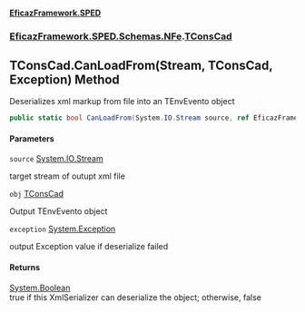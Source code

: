 #### [EficazFramework.SPED](EficazFrameworkSPED.md 'EficazFramework SPED')
### [EficazFramework.SPED.Schemas.NFe](EficazFramework.SPED.Schemas.NFe.md 'EficazFramework.SPED.Schemas.NFe').[TConsCad](EficazFramework.SPED.Schemas.NFe/TConsCad.md 'EficazFramework.SPED.Schemas.NFe.TConsCad')

## TConsCad.CanLoadFrom(Stream, TConsCad, Exception) Method

Deserializes xml markup from file into an TEnvEvento object

```csharp
public static bool CanLoadFrom(System.IO.Stream source, ref EficazFramework.SPED.Schemas.NFe.TConsCad obj, ref System.Exception exception);
```
#### Parameters

<a name='EficazFramework.SPED.Schemas.NFe.TConsCad.CanLoadFrom(System.IO.Stream,EficazFramework.SPED.Schemas.NFe.TConsCad,System.Exception).source'></a>

`source` [System.IO.Stream](https://docs.microsoft.com/en-us/dotnet/api/System.IO.Stream 'System.IO.Stream')

target stream of outupt xml file

<a name='EficazFramework.SPED.Schemas.NFe.TConsCad.CanLoadFrom(System.IO.Stream,EficazFramework.SPED.Schemas.NFe.TConsCad,System.Exception).obj'></a>

`obj` [TConsCad](EficazFramework.SPED.Schemas.NFe/TConsCad.md 'EficazFramework.SPED.Schemas.NFe.TConsCad')

Output TEnvEvento object

<a name='EficazFramework.SPED.Schemas.NFe.TConsCad.CanLoadFrom(System.IO.Stream,EficazFramework.SPED.Schemas.NFe.TConsCad,System.Exception).exception'></a>

`exception` [System.Exception](https://docs.microsoft.com/en-us/dotnet/api/System.Exception 'System.Exception')

output Exception value if deserialize failed

#### Returns
[System.Boolean](https://docs.microsoft.com/en-us/dotnet/api/System.Boolean 'System.Boolean')  
true if this XmlSerializer can deserialize the object; otherwise, false